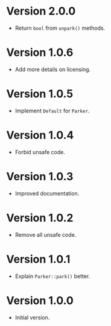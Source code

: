 # Version 2.0.0

- Return `bool` from `unpark()` methods.

# Version 1.0.6

- Add more details on licensing.

# Version 1.0.5

- Implement `Default` for `Parker`.

# Version 1.0.4

- Forbid unsafe code.

# Version 1.0.3

- Improved documentation.

# Version 1.0.2

- Remove all unsafe code.

# Version 1.0.1

- Explain `Parker::park()` better.

# Version 1.0.0

- Initial version.
